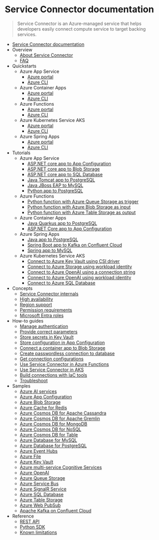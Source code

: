 # Service Connector documentation
> Service Connector is an Azure-managed service that helps developers easily connect compute service to target backing services.
  - [Service Connector documentation](https://learn.microsoft.com/en-us/azure/service-connector/)
  - Overview
    - [About Service Connector](https://learn.microsoft.com/en-us/azure/service-connector/overview)
    - [FAQ](https://learn.microsoft.com/en-us/azure/service-connector/faq.yml)
  - Quickstarts
    - Azure App Service
      - [Azure portal](https://learn.microsoft.com/en-us/azure/service-connector/quickstart-portal-app-service-connection)
      - [Azure CLI](https://learn.microsoft.com/en-us/azure/service-connector/quickstart-cli-app-service-connection)
    - Azure Container Apps
      - [Azure portal](https://learn.microsoft.com/en-us/azure/service-connector/quickstart-portal-container-apps)
      - [Azure CLI](https://learn.microsoft.com/en-us/azure/service-connector/quickstart-cli-container-apps)
    - Azure Functions
      - [Azure portal](https://learn.microsoft.com/en-us/azure/service-connector/quickstart-portal-functions-connection)
      - [Azure CLI](https://learn.microsoft.com/en-us/azure/service-connector/quickstart-cli-functions-connection)
    - Azure Kubernetes Service AKS
      - [Azure portal](https://learn.microsoft.com/en-us/azure/service-connector/quickstart-portal-aks-connection)
      - [Azure CLI](https://learn.microsoft.com/en-us/azure/service-connector/quickstart-cli-aks-connection)
    - Azure Spring Apps
      - [Azure portal](https://learn.microsoft.com/en-us/azure/service-connector/quickstart-portal-spring-cloud-connection)
      - [Azure CLI](https://learn.microsoft.com/en-us/azure/service-connector/quickstart-cli-spring-cloud-connection)
  - Tutorials
    - Azure App Service
      - [ASP.NET core app to App Configuration](https://learn.microsoft.com/en-us/azure/service-connector/tutorial-connect-web-app-app-configuration)
      - [ASP.NET core app to Blob Storage](https://learn.microsoft.com/en-us/azure/service-connector/tutorial-csharp-webapp-storage-cli)
      - [ASP.NET core app to SQL Database](https://learn.microsoft.com/en-us/azure/app-service/tutorial-dotnetcore-sqldb-app?bc=%2fazure%2fservice-connector%2fbreadcrumb%2ftoc.json&toc=%2fazure%2fservice-connector%2fTOC.json)
      - [Java Tomcat app to PostgreSQL](https://learn.microsoft.com/en-us/azure/app-service/tutorial-java-tomcat-connect-managed-identity-postgresql-database?bc=%2fazure%2fservice-connector%2fbreadcrumb%2ftoc.json&toc=%2fazure%2fservice-connector%2fTOC.json)
      - [Java JBoss EAP to MySQL](https://learn.microsoft.com/en-us/azure/service-connector/tutorial-java-jboss-connect-managed-identity-mysql-database)
      - [Python app to PostgreSQL](https://learn.microsoft.com/en-us/azure/service-connector/tutorial-django-webapp-postgres-cli)
    - Azure Functions
      - [Python function with Azure Queue Storage as trigger](https://learn.microsoft.com/en-us/azure/service-connector/tutorial-python-functions-storage-queue-as-trigger)
      - [Python function with Azure Blob Storage as input](https://learn.microsoft.com/en-us/azure/service-connector/tutorial-python-functions-storage-blob-as-input)
      - [Python function with Azure Table Storage as output](https://learn.microsoft.com/en-us/azure/service-connector/tutorial-python-functions-storage-table-as-output)
    - Azure Container Apps
      - [Java Quarkus app to PostgreSQL](https://learn.microsoft.com/en-us/azure/container-apps/tutorial-java-quarkus-connect-managed-identity-postgresql-database?bc=%2fazure%2fservice-connector%2fbreadcrumb%2ftoc.json&toc=%2fazure%2fservice-connector%2fTOC.json)
      - [ASP.NET Core app to App Configuration](https://learn.microsoft.com/en-us/azure/azure-app-configuration/quickstart-container-apps?bc=%2fazure%2fservice-connector%2fbreadcrumb%2ftoc.json&toc=%2fazure%2fservice-connector%2fTOC.json)
    - Azure Spring Apps
      - [Java app to PostgreSQL](https://learn.microsoft.com/en-us/azure/spring-apps/enterprise/how-to-bind-postgres?bc=%2fazure%2fservice-connector%2fbreadcrumb%2ftoc.json&tabs=Passwordlessflex&toc=%2fazure%2fservice-connector%2fTOC.json)
      - [Spring Boot app to Kafka on Confluent Cloud](https://learn.microsoft.com/en-us/azure/service-connector/tutorial-java-spring-confluent-kafka)
      - [Spring app to MySQL](https://learn.microsoft.com/en-us/azure/service-connector/tutorial-java-spring-mysql)
    - Azure Kubernetes Service AKS
      - [Connect to Azure Key Vault using CSI driver](https://learn.microsoft.com/en-us/azure/service-connector/tutorial-python-aks-keyvault-csi-driver)
      - [Connect to Azure Storage using workload identity](https://learn.microsoft.com/en-us/azure/service-connector/tutorial-python-aks-storage-workload-identity)
      - [Connect to Azure OpenAI using a connection string](https://learn.microsoft.com/en-us/azure/service-connector/tutorial-python-aks-openai-connection-string)
      - [Connect to Azure OpenAI using workload identity](https://learn.microsoft.com/en-us/azure/service-connector/tutorial-python-aks-openai-workload-identity)
      - [Connect to Azure SQL Database](https://learn.microsoft.com/en-us/azure/service-connector/tutorial-python-aks-sql-database-connection-string)
  - Concepts
    - [Service Connector internals](https://learn.microsoft.com/en-us/azure/service-connector/concept-service-connector-internals)
    - [High availability](https://learn.microsoft.com/en-us/azure/service-connector/concept-availability)
    - [Region support](https://learn.microsoft.com/en-us/azure/service-connector/concept-region-support)
    - [Permission requirements](https://learn.microsoft.com/en-us/azure/service-connector/concept-permission)
    - [Microsoft Entra roles](https://learn.microsoft.com/en-us/azure/service-connector/concept-microsoft-entra-roles)
  - How-to guides
    - [Manage authentication](https://learn.microsoft.com/en-us/azure/service-connector/how-to-manage-authentication)
    - [Provide correct parameters](https://learn.microsoft.com/en-us/azure/service-connector/how-to-provide-correct-parameters)
    - [Store secrets in Key Vault](https://learn.microsoft.com/en-us/azure/service-connector/tutorial-portal-key-vault)
    - [Store configuration in App Configuration](https://learn.microsoft.com/en-us/azure/service-connector/tutorial-portal-app-configuration-store)
    - [Connect a container app to Blob Storage](https://learn.microsoft.com/en-us/azure/container-apps/service-connector?bc=%2fazure%2fservice-connector%2fbreadcrumb%2ftoc.json&toc=%2fazure%2fservice-connector%2fTOC.json)
    - [Create passwordless connection to database](https://learn.microsoft.com/en-us/azure/service-connector/tutorial-passwordless)
    - [Get connection configurations](https://learn.microsoft.com/en-us/azure/service-connector/how-to-get-configurations)
    - [Use Service Connector in Azure Functions](https://learn.microsoft.com/en-us/azure/service-connector/how-to-use-service-connector-in-function)
    - [Use Service Connector in AKS](https://learn.microsoft.com/en-us/azure/service-connector/how-to-use-service-connector-in-aks)
    - [Build connections with IaC tools](https://learn.microsoft.com/en-us/azure/service-connector/how-to-build-connections-with-iac-tools)
    - [Troubleshoot](https://learn.microsoft.com/en-us/azure/service-connector/how-to-troubleshoot-front-end-error)
  - Samples
    - [Azure AI services](https://learn.microsoft.com/en-us/azure/service-connector/how-to-integrate-ai-services)
    - [Azure App Configuration](https://learn.microsoft.com/en-us/azure/service-connector/how-to-integrate-app-configuration)
    - [Azure Blob Storage](https://learn.microsoft.com/en-us/azure/service-connector/how-to-integrate-storage-blob)
    - [Azure Cache for Redis](https://learn.microsoft.com/en-us/azure/service-connector/how-to-integrate-redis-cache)
    - [Azure Cosmos DB for Apache Cassandra](https://learn.microsoft.com/en-us/azure/service-connector/how-to-integrate-cosmos-cassandra)
    - [Azure Cosmos DB for Apache Gremlin](https://learn.microsoft.com/en-us/azure/service-connector/how-to-integrate-cosmos-gremlin)
    - [Azure Cosmos DB for MongoDB](https://learn.microsoft.com/en-us/azure/service-connector/how-to-integrate-cosmos-db)
    - [Azure Cosmos DB for NoSQL](https://learn.microsoft.com/en-us/azure/service-connector/how-to-integrate-cosmos-sql)
    - [Azure Cosmos DB for Table](https://learn.microsoft.com/en-us/azure/service-connector/how-to-integrate-cosmos-table)
    - [Azure Database for MySQL](https://learn.microsoft.com/en-us/azure/service-connector/how-to-integrate-mysql)
    - [Azure Database for PostgreSQL](https://learn.microsoft.com/en-us/azure/service-connector/how-to-integrate-postgres)
    - [Azure Event Hubs](https://learn.microsoft.com/en-us/azure/service-connector/how-to-integrate-event-hubs)
    - [Azure File](https://learn.microsoft.com/en-us/azure/service-connector/how-to-integrate-storage-file)
    - [Azure Key Vault](https://learn.microsoft.com/en-us/azure/service-connector/how-to-integrate-key-vault)
    - [Azure multi-service Cognitive Services](https://learn.microsoft.com/en-us/azure/service-connector/how-to-integrate-cognitive-services)
    - [Azure OpenAI](https://learn.microsoft.com/en-us/azure/service-connector/how-to-integrate-openai)
    - [Azure Queue Storage](https://learn.microsoft.com/en-us/azure/service-connector/how-to-integrate-storage-queue)
    - [Azure Service Bus](https://learn.microsoft.com/en-us/azure/service-connector/how-to-integrate-service-bus)
    - [Azure SignalR Service](https://learn.microsoft.com/en-us/azure/service-connector/how-to-integrate-signalr)
    - [Azure SQL Database](https://learn.microsoft.com/en-us/azure/service-connector/how-to-integrate-sql-database)
    - [Azure Table Storage](https://learn.microsoft.com/en-us/azure/service-connector/how-to-integrate-storage-table)
    - [Azure Web PubSub](https://learn.microsoft.com/en-us/azure/service-connector/how-to-integrate-web-pubsub)
    - [Apache Kafka on Confluent Cloud](https://learn.microsoft.com/en-us/azure/service-connector/how-to-integrate-confluent-kafka)
  - Reference
    - [REST API](https://learn.microsoft.com/rest/api/serviceconnector?toc=/azure/service-connector/TOC.json&bc=/azure/service-connector/breadcrumb/toc.json)
    - [Python SDK](https://learn.microsoft.com/python/api/azure-mgmt-servicelinker?toc=/azure/service-connector/TOC.json&bc=/azure/service-connector/breadcrumb/toc.json)
    - [Known limitations](https://learn.microsoft.com/en-us/azure/service-connector/known-limitations)
